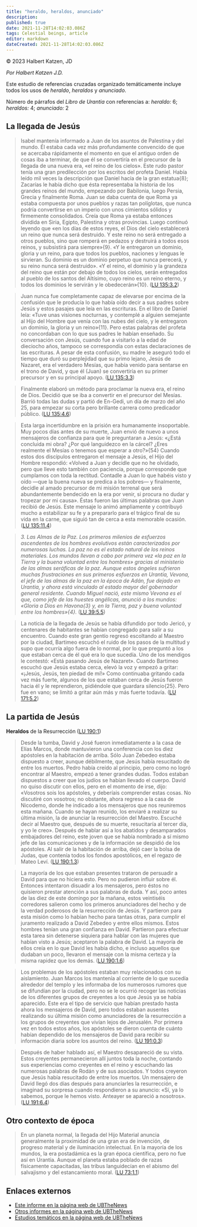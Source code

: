 ```yaml
---
title: "heraldo, heraldos, anunciado"
description: 
published: true
date: 2021-11-28T14:02:03.086Z
tags: Celestial beings, article
editor: markdown
dateCreated: 2021-11-28T14:02:03.086Z
---
```


<p class="v-card v-sheet tema--gris claro aclarar-3 px-2">© 2023 Halbert Katzen, JD</p>

_Por Halbert Katzen J.D._

Este estudio de referencias cruzadas organizado temáticamente incluye todos los usos de _heraldo_, _heraldos_ y _anunciado_.

Número de párrafos del _Libro de Urantia_ con referencias a:
_heraldo:_ 6; _heraldos:_ 4; _anunciado:_ 2

## La llegada de Jesús

> Isabel mantenía informado a Juan de los asuntos de Palestina y del mundo. Él estaba cada vez más profundamente convencido de que se acercaba rápidamente el momento en que el antiguo orden de cosas iba a terminar, de que él se convertiría en el precursor de la llegada de una nueva era, «el reino de los cielos». Este rudo pastor tenía una gran predilección por los escritos del profeta Daniel. Había leído mil veces la descripción que Daniel hacía de la gran estatua{8}; Zacarías le había dicho que ésta representaba la historia de los grandes reinos del mundo, empezando por Babilonia, luego Persia, Grecia y finalmente Roma. Juan se daba cuenta de que Roma ya estaba compuesta por unos pueblos y razas tan políglotas, que nunca podría convertirse en un imperio con unos cimientos sólidos y firmemente consolidados. Creía que Roma ya estaba entonces dividida en Siria, Egipto, Palestina y otras provincias. Luego continuó leyendo que «en los días de estos reyes, el Dios del cielo establecerá un reino que nunca será destruido. Y este reino no será entregado a otros pueblos, sino que romperá en pedazos y destruirá a todos esos reinos, y subsistirá para siempre»{9}. «Y le entregaron un dominio, gloria y un reino, para que todos los pueblos, naciones y lenguas le sirvieran. Su dominio es un dominio perpetuo que nunca perecerá, y su reino nunca será destruido». «Y el reino, el dominio y la grandeza del reino que están por debajo de todos los cielos, serán entregados al pueblo de los santos del Altísimo, cuyo reino es un reino eterno, y todos los dominios le servirán y le obedecerán»{10}. ([LU 135:3.2](/es/The_Urantia_Book/135#p3_2))

> Juan nunca fue completamente capaz de elevarse por encima de la confusión que le producía lo que había oído decir a sus padres sobre Jesús y estos pasajes que leía en las escrituras. En el libro de Daniel leía: «Tuve unas visiones nocturnas, y contemplé a alguien semejante al Hijo del Hombre que venía con las nubes del cielo, y le entregaron un dominio, la gloria y un reino»{11}. Pero estas palabras del profeta no concordaban con lo que sus padres le habían enseñado. Su conversación con Jesús, cuando fue a visitarlo a la edad de dieciocho años, tampoco se correspondía con estas declaraciones de las escrituras. A pesar de esta confusión, su madre le aseguró todo el tiempo que duró su perplejidad que su primo lejano, Jesús de Nazaret, era el verdadero Mesías, que había venido para sentarse en el trono de David, y que él (Juan) se convertiría en su primer precursor y en su principal apoyo. ([LU 135:3.3](/es/The_Urantia_Book/135#p3_3))

> Finalmente elaboró un método para proclamar la nueva era, el reino de Dios. Decidió que se iba a convertir en el precursor del Mesías. Barrió todas las dudas y partió de En-Gedi, un día de marzo del año 25, para empezar su corta pero brillante carrera como predicador público. ([LU 135:4.6](/es/The_Urantia_Book/135#p4_6))

> Esta larga incertidumbre en la prisión era humanamente insoportable. Muy pocos días antes de su muerte, Juan envió de nuevo a unos mensajeros de confianza para que le preguntaran a Jesús: «¿Está concluida mi obra? ¿Por qué languidezco en la cárcel? ¿Eres realmente el Mesías o tenemos que esperar a otro?»{54} Cuando estos dos discípulos entregaron el mensaje a Jesús, el Hijo del Hombre respondió: «Volved a Juan y decidle que no he olvidado, pero que lleve esto también con paciencia, porque corresponde que cumplamos con toda la rectitud. Contadle a Juan lo que habéis visto y oído —que la buena nueva se predica a los pobres— y finalmente, decidle al amado precursor de mi misión terrenal que será abundantemente bendecido en la era por venir, si procura no dudar y tropezar por mi causa». Éstas fueron las últimas palabras que Juan recibió de Jesús. Este mensaje lo animó ampliamente y contribuyó mucho a estabilizar su fe y a prepararlo para el trágico final de su vida en la carne, que siguió tan de cerca a esta memorable ocasión. ([LU 135:11.4](/es/The_Urantia_Book/135#p11_4))

> _3. *Las Almas de la Paz*. Los primeros milenios de esfuerzos ascendentes de los hombres evolutivos están caracterizados por numerosas luchas. La paz no es el estado natural de los reinos materiales. Los mundos llevan a cabo por primera vez «la paz en la Tierra y la buena voluntad entre los hombres» gracias al ministerio de las almas seráficas de la paz. Aunque estos ángeles sufrieron muchas frustraciones en sus primeros esfuerzos en Urantia, Vevona, el jefe de las almas de la paz en la época de Adán, fue dejado en Urantia, y ahora está vinculado al estado mayor del gobernador general residente. Cuando Miguel nació, este mismo Vevona es el que, como jefe de las huestes angélicas, anunció a los mundos: «Gloria a Dios en Havona{3} y, en la Tierra, paz y buena voluntad entre los hombres»{4}._ ([LU 39:5.5](/es/The_Urantia_Book/39#p5_5))

> La noticia de la llegada de Jesús se había difundido por todo Jericó, y centenares de habitantes se habían congregado para salir a su encuentro. Cuando este gran gentío regresó escoltando al Maestro por la ciudad, Bartimeo escuchó el ruido de los pasos de la multitud y supo que ocurría algo fuera de lo normal, por lo que preguntó a los que estaban cerca de él qué era lo que sucedía. Uno de los mendigos le contestó: «Está pasando Jesús de Nazaret». Cuando Bartimeo escuchó que Jesús estaba cerca, elevó la voz y empezó a gritar: «¡Jesús, Jesús, ten piedad de mí!» Como continuaba gritando cada vez más fuerte, algunos de los que estaban cerca de Jesús fueron hacia él y le reprendieron, pidiéndole que guardara silencio{25}. Pero fue en vano; se limitó a gritar aún más y más fuerte todavía. ([LU 171:5.2](/es/The_Urantia_Book/171#p5_2))

## La partida de Jesús

**Heraldos** de la Resurrección ([LU 190:1](/es/The_Urantia_Book/190#p1))

> Desde la tumba, David y José fueron inmediatamente a la casa de Elías Marcos, donde mantuvieron una conferencia con los diez apóstoles en la habitación de arriba. Sólo Juan Zebedeo estaba dispuesto a creer, aunque débilmente, que Jesús había resucitado de entre los muertos. Pedro había creído al principio, pero como no logró encontrar al Maestro, empezó a tener grandes dudas. Todos estaban dispuestos a creer que los judíos se habían llevado el cuerpo. David no quiso discutir con ellos, pero en el momento de irse, dijo: «Vosotros sois los apóstoles, y deberíais comprender estas cosas. No discutiré con vosotros; no obstante, ahora regreso a la casa de Nicodemo, donde he indicado a los mensajeros que nos reuniremos esta mañana. Cuando se hayan reunido, los enviaré a realizar su última misión, la de anunciar la resurrección del Maestro. Escuché decir al Maestro que, después de su muerte, resucitaría al tercer día, y yo le creo». Después de hablar así a los abatidos y desamparados embajadores del reino, este joven que se había nombrado a sí mismo jefe de las comunicaciones y de la información se despidió de los apóstoles. Al salir de la habitación de arriba, dejó caer la bolsa de Judas, que contenía todos los fondos apostólicos, en el regazo de Mateo Leví. ([LU 190:1.3](/es/The_Urantia_Book/190#p1_3))

> La mayoría de los que estaban presentes trataron de persuadir a David para que no hiciera esto. Pero no pudieron influir sobre él. Entonces intentaron disuadir a los mensajeros, pero éstos no quisieron prestar atención a sus palabras de duda. Y así, poco antes de las diez de este domingo por la mañana, estos veintiséis corredores salieron como los primeros anunciadores del hecho y de la verdad poderosos de la resurrección de Jesús. Y partieron para esta misión como lo habían hecho para tantas otras, para cumplir el juramento realizado a David Zebedeo y entre ellos mismos. Estos hombres tenían una gran confianza en David. Partieron para efectuar esta tarea sin detenerse siquiera para hablar con las mujeres que habían visto a Jesús; aceptaron la palabra de David. La mayoría de ellos creía en lo que David les había dicho, e incluso aquellos que dudaban un poco, llevaron el mensaje con la misma certeza y la misma rapidez que los demás. ([LU 190:1.6](/es/The_Urantia_Book/190#p1_6))

> Los problemas de los apóstoles estaban muy relacionados con su aislamiento. Juan Marcos los mantenía al corriente de lo que sucedía alrededor del templo y les informaba de los numerosos rumores que se difundían por la ciudad, pero no se le ocurrió recoger las noticias de los diferentes grupos de creyentes a los que Jesús ya se había aparecido. Este era el tipo de servicio que habían prestado hasta ahora los mensajeros de David, pero todos estaban ausentes realizando su última misión como anunciadores de la resurrección a los grupos de creyentes que vivían lejos de Jerusalén. Por primera vez en todos estos años, los apóstoles se dieron cuenta de cuánto habían dependido de los mensajeros de David para recibir su información diaria sobre los asuntos del reino. ([LU 191:0.3](/es/The_Urantia_Book/191#p0_3))

> Después de haber hablado así, el Maestro desapareció de su vista. Estos creyentes permanecieron allí juntos toda la noche, contando sus experiencias como creyentes en el reino y escuchando las numerosas palabras de Rodán y de sus asociados. Y todos creyeron que Jesús había resucitado de entre los muertos. Un mensajero de David llegó dos días después para anunciarles la resurrección, e imaginad su sorpresa cuando respondieron a su anuncio: «Sí, ya lo sabemos, porque le hemos visto. Anteayer se apareció a nosotros». ([LU 191:6.4](/es/The_Urantia_Book/191#p6_4))

## Otro contexto de época

> En un planeta normal, la llegada del Hijo Material anuncia generalmente la proximidad de una gran era de invención, de progreso material y de iluminación intelectual. En la mayoría de los mundos, la era postadámica es la gran época científica, pero no fue así en Urantia. Aunque el planeta estaba poblado de razas físicamente capacitadas, las tribus languidecían en el abismo del salvajismo y del estancamiento moral. ([LU 73:1.1](/es/The_Urantia_Book/73#p1_1))


## Enlaces externos

* [Este informe en la página web de UBTheNews](https://ubannotated.com/main-menu/animated/topical-studies/cross-references/herald/)
* [Otros informes en la página web de UBTheNews](https://ubannotated.com/ubthenews/reports_list/)
* [Estudios temáticos en la página web de UBTheNews](https://ubannotated.com/main-menu/animated/Topical%20Studies/)

<br>

